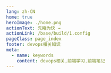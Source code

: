 ```yaml
---
lang: zh-CN
home: true
heroImage: ./home.png
actionText: 先睹为快 →
actionLink: /base/build/1.config
pageClass: page_index
footer: devops相关知识
meta:
  - name: keywords
    content: devops相关,前端学习,前端笔记
---
```


<template>
    <div class="cont">
        <div id="large-header" class="large-header"></div>
            <div class="features">
        <div class="feature">
          <h2>基础知识</h2>
          <p>掌握运维相关知识点：linux命令、相关工具</p>
        </div>
        <div class="feature">
          <h2>相关应用</h2>
          <p>虚拟机</p>
        </div>
        <div class="feature">
          <h2>高级知识</h2>
          <p></p>
        </div>
      </div>
    </div>
</template>
